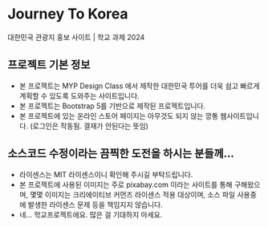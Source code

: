 # Journey To Korea
 대한민국 관광지 홍보 사이트 | 학교 과제 2024

## 프로젝트 기본 정보
- 본 프로젝트는 MYP Design Class 에서 제작한 대한민국 투어를 더욱 쉽고 빠르게 계획할 수 있도록 도와주는 사이트입니다.
- 본 프로젝트는 Bootstrap 5를 기반으로 제작된 프로젝트입니다.
- 본 프로젝트에 있는 온라인 스토어 페이지는 아무것도 되지 않는 깡통 웹사이트입니다. (로그인은 작동됨. 결재가 안된다는 뜻임)

## 소스코드 수정이라는 끔찍한 도전을 하시는 분들께...
- 라이센스는 MIT 라이센스이니 확인해 주시길 부탁드립니다.
- 본 프로젝트에 사용된 이미지는 주로 pixabay.com 이라는 사이트를 통해 구해왔으며, 몇몇 이미지는 크리에이티브 커먼즈 라이센스 적용 대상이며, 소스 파일 사용중에 발생한 라이센스 문제 등을 책임지지 않습니다.
- 네... 학교프로젝트에요. 많은 걸 기대하지 마세요.
